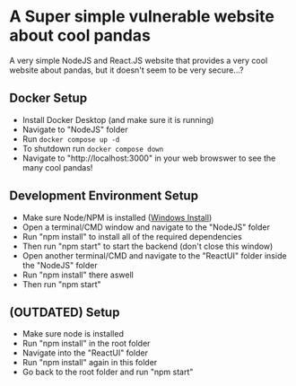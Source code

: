# A Super simple vulnerable website about cool pandas

A very simple NodeJS and React.JS website that provides a very cool website about pandas, but it doesn't
seem to be very secure...?

## Docker Setup

- Install Docker Desktop (and make sure it is running)
- Navigate to "NodeJS" folder
- Run `docker compose up -d`
- To shutdown run `docker compose down`
- Navigate to "http://localhost:3000" in your web browswer to see the many cool pandas!

## Development Environment Setup

- Make sure Node/NPM is installed ([Windows Install](https://phoenixnap.com/kb/install-node-js-npm-on-windows))
- Open a terminal/CMD window and navigate to the "NodeJS" folder
- Run "npm install" to install all of the required dependencies
- Then run "npm start" to start the backend (don't close this window)
- Open another terminal/CMD and navigate to the "ReactUI" folder inside the "NodeJS" folder
- Run "npm install" there aswell
- Then run "npm start"

## (OUTDATED) Setup

- Make sure node is installed
- Run "npm install" in the root folder
- Navigate into the "ReactUI" folder
- Run "npm install" again in this folder
- Go back to the root folder and run "npm start"
